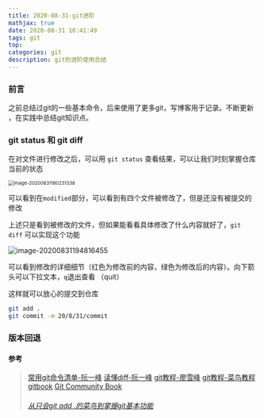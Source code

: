 ```yaml
---
title: 2020-08-31-git进阶
mathjax: true
date: 2020-08-31 16:41:49
tags: git
top:
categories: git
description: git的进阶使用总结
---
```


### 前言

之前总结过git的一些基本命令，后来使用了更多git，写博客用于记录。不断更新 ，在实践中总结git知识点。



### git status 和 git diff

在对文件进行修改之后，可以用 `git status` 查看结果，可以让我们时刻掌握仓库当前的状态

<img src="https://i.loli.net/2020/08/31/fTmxaAeZG1iSCLd.png" alt="image-20200831180231338" style="zoom:67%;" />

可以看到在`modified`部分，可以看到有四个文件被修改了，但是还没有被提交的修改

上述只是看到被修改的文件，但如果能看看具体修改了什么内容就好了，`git diff` 可以实现这个功能

<img src="https://i.loli.net/2020/08/31/nVd3hGKLJy6f7zH.png" alt="image-20200831194816455"  />

可以看到修改的详细细节（红色为修改前的内容，绿色为修改后的内容）。向下箭头可以下拉文本，`q`退出查看 （quit）



这样就可以放心的提交到仓库

```bash
git add .
git commit -m 20/8/31/commit
```







### 版本回退





#### 参考

> [常用git命令清单-阮一峰](http://www.ruanyifeng.com/blog/2015/12/git-cheat-sheet.html)
> [读懂diff-阮一峰](http://www.ruanyifeng.com/blog/2012/08/how_to_read_diff.html)
> [git教程-廖雪峰](https://www.liaoxuefeng.com/wiki/0013739516305929606dd18361248578c67b8067c8c017b000)
> [git教程-菜鸟教程](http://www.runoob.com/git/git-install-setup.html)
> [gitbook](https://git-scm.com/book/zh/v2)
> [Git Community Book](http://gitbook.liuhui998.com/index.)
>
> ###### [从只会git add .的菜鸟到掌握git基本功能](https://juejin.im/post/6844903586023866375)



